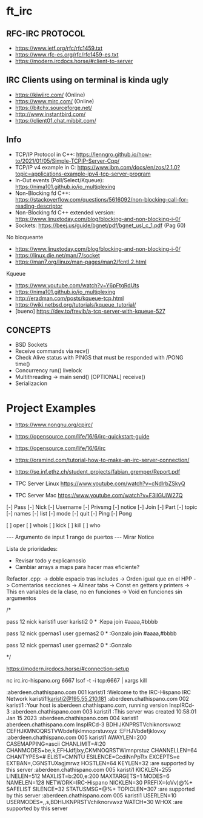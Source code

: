 # ft_irc

## RFC-IRC PROTOCOL
- https://www.ietf.org/rfc/rfc1459.txt
- https://www.rfc-es.org/rfc/rfc1459-es.txt
- https://modern.ircdocs.horse/#client-to-server

## IRC Clients using on terminal is kinda ugly
- https://kiwiirc.com/              (Online)
- https://www.mirc.com/             (Online)
- https://bitchx.sourceforge.net/
- http://www.instantbird.com/
- https://client01.chat.mibbit.com/


## Info
- TCP/IP Protocol in C++: https://lenngro.github.io/how-to/2021/01/05/Simple-TCPIP-Server-Cpp/
- TCP/IP v4 example in C: https://www.ibm.com/docs/en/zos/2.1.0?topic=applications-example-ipv4-tcp-server-program
- In-Out events (Poll/Select/Kqueue): https://nima101.github.io/io_multiplexing 
- Non-Blocking fd C++: https://stackoverflow.com/questions/5616092/non-blocking-call-for-reading-descriptor
- Non-Blocking fd C++ extended version: https://www.linuxtoday.com/blog/blocking-and-non-blocking-i-0/
- Sockets: https://beej.us/guide/bgnet/pdf/bgnet_usl_c_1.pdf (Pag 60)

No bloqueante
- https://www.linuxtoday.com/blog/blocking-and-non-blocking-i-0/
- https://linux.die.net/man/7/socket
- https://man7.org/linux/man-pages/man2/fcntl.2.html

Kqueue
- https://www.youtube.com/watch?v=Y6pFtgRdUts
- https://nima101.github.io/io_multiplexing
- http://eradman.com/posts/kqueue-tcp.html
- https://wiki.netbsd.org/tutorials/kqueue_tutorial/
- [bueno] https://dev.to/frevib/a-tcp-server-with-kqueue-527



## CONCEPTS
* BSD Sockets
* Receive commands via recv()
* Check Alive status with PINGS that must be responded with /PONG time()
* Concurrency run() livelock
* Multithreading -> main
                    send() [OPTIONAL]
                    receive()
* Serializacion

# Project Examples
- https://www.nongnu.org/cpirc/
- https://opensource.com/life/16/6/irc-quickstart-guide
- https://opensource.com/life/16/6/irc
- https://oramind.com/tutorial-how-to-make-an-irc-server-connection/
- https://se.inf.ethz.ch/student_projects/fabian_gremper/Report.pdf

- TPC Server Linux https://www.youtube.com/watch?v=cNdlrbZSkyQ
- TPC Server Mac https://www.youtube.com/watch?v=F3iIGUiW27Q



[-] Pass
[-] Nick
[-] Username
[-] Privsmg
[-] notice
[-] Join
[-] Part
[-] topic
[-] names
[-] list
[-] mode
[-] quit
[-] Ping
[-] Pong


[ ] oper
[ ] whois
[ ] kick
[ ] kill
[ ] who



--- Argumento  de input 1 rango de puertos
--- Mirar Notice

Lista de prioridades:
- Revisar todo y explicarnoslo
- Cambiar arrays a maps para hacer mas eficiente?


Refactor .cpp:
-> doble espacio tras includes
-> Orden igual que en el HPP
-> Comentarios secciones
-> Alinear tabs
-> Const en getters y printers
-> This en variables de la clase, no en funciones
-> Void en funciones sin argumentos


/*

pass 12
nick karisti1
user karisti2 0 * :Kepa
join #aaaa,#bbbb


pass 12
nick gpernas1
user gpernas2 0 * :Gonzalo
join #aaaa,#bbbb

pass 12
nick gpernas1
user gpernas2 0 * :Gonzalo

*/



https://modern.ircdocs.horse/#connection-setup

nc irc.irc-hispano.org 6667
lsof -t -i tcp:6667 | xargs kill


:aberdeen.chathispano.com 001 karisti1 :Welcome to the IRC-Hispano IRC Network karisti1!karisti2@195.55.210.181
:aberdeen.chathispano.com 002 karisti1 :Your host is aberdeen.chathispano.com, running version InspIRCd-3
:aberdeen.chathispano.com 003 karisti1 :This server was created 10:58:01 Jan 15 2023
:aberdeen.chathispano.com 004 karisti1 aberdeen.chathispano.com InspIRCd-3 BDHIJKNPRSTVchiknorsvwxz CEFHJKMNOQRSTVWbdefijklmnoprstuvxyz :EFHJVbdefjklovxy
:aberdeen.chathispano.com 005 karisti1 AWAYLEN=200 CASEMAPPING=ascii CHANLIMIT=#:20 CHANMODES=be,k,EFHJdfjlxy,CKMNOQRSTWimnprstuz CHANNELLEN=64 CHANTYPES=# ELIST=CMNTU ESILENCE=CcdiNnPpTtx EXCEPTS=e EXTBAN=,CGNSTUXagjmrwz HOSTLEN=64 KEYLEN=32 :are supported by this server
:aberdeen.chathispano.com 005 karisti1 KICKLEN=255 LINELEN=512 MAXLIST=b:200,e:200 MAXTARGETS=1 MODES=6 NAMELEN=128 NETWORK=IRC-Hispano NICKLEN=30 PREFIX=(oVv)@%+ SAFELIST SILENCE=32 STATUSMSG=@%+ TOPICLEN=307 :are supported by this server
:aberdeen.chathispano.com 005 karisti1 USERLEN=10 USERMODES=,,s,BDHIJKNPRSTVchiknorvwxz WATCH=30 WHOX :are supported by this server

